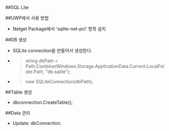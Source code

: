 ##SQL Lite

##UWP에서 사용 방법
- Netget Package에서 'sqlite-net-pcl' 항목 설치

##DB 생성
- SQLite connection을 만들어서 생성한다. 
- >string dbPath = Path.Combine(Windows.Storage.ApplicationData.Current.LocalFolder.Path, "db.sqlite");
- >new SQLiteConnection(dbPath);

##Table 생성
- dbconnection.CreateTable<Type>();

##Data 관리
- Update: dbConnection.